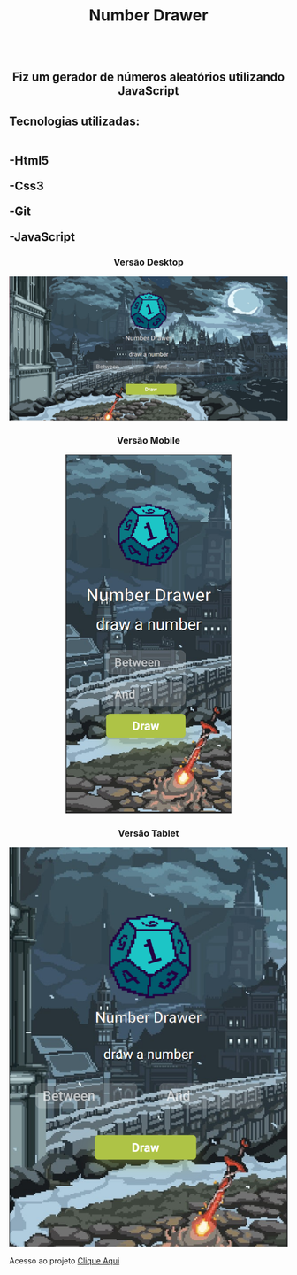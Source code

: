 <h1 align="center"> Number Drawer </h1>
<br>
<br>
<h2 align="center">Fiz um gerador de números aleatórios utilizando JavaScript</h2>

<h2>Tecnologias utilizadas:
 <br> <br>
  <p>-Html5</p>
  <p>-Css3</p>
  <p>-Git</p>
  <p>-JavaScript</p>
</h2>

<h3 align="center"> Versão Desktop</h3>

<img src="https://github.com/EvertonDepla/Number-Drawer/blob/master/assets/numberdrawerdesktop.PNG?raw=true" alt="print-site1">

<h3 align="center"> Versão Mobile</h3>

<div align="center">

<img src="https://github.com/EvertonDepla/Number-Drawer/blob/master/assets/numberdrawermobile.PNG?raw=true" alt="print-site2" width="300px">

</div>

 <h3 align="center"> Versão Tablet</h3>

<div align="center">
 
<img src="https://github.com/EvertonDepla/Number-Drawer/blob/master/assets/numberdrawertablet.PNG?raw=true" margin-left="200px">

 </div>
 
 <p>

Acesso ao projeto <a href="https://evertondepla.github.io/Number-Drawer/">Clique Aqui <a>
  
 </p>

